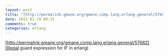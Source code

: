 ```yaml
---
layout: post
title: "[http://permalink.gmane.org/gmane.comp.lang.erlang.general/57682](Illegal guard expression for IF in erlang)"
date: 2012-01-10 09:23
comments: true
categories: erlang
---
```

[http://permalink.gmane.org/gmane.comp.lang.erlang.general/57682](Illegal guard expression for IF in erlang)

